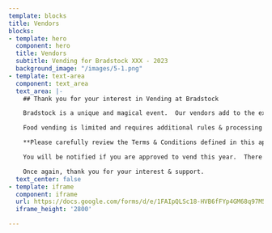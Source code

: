 ```yaml
---
template: blocks
title: Vendors
blocks:
- template: hero
  component: hero
  title: Vendors
  subtitle: Vending for Bradstock XXX - 2023
  background_image: "/images/5-1.png"
- template: text-area
  component: text_area
  text_area: |-
    ## Thank you for your interest in Vending at Bradstock

    Bradstock is a unique and magical event.  Our vendors add to the experience!  This is why we look to support local artisans, crafters and small businesses by offering a limited number of vending spots. We vet vendors so we have a diverse variety of wares & services.

    Food vending is limited and requires additional rules & processing with state & local organizations.  If you are interested in food vending, you can apply here,  but your application will be managed separately and have food specific terms  & conditions.

    **Please carefully review the Terms & Conditions defined in this application.**

    You will be notified if you are approved to vend this year.  There is a small vending fee that will be charged for each vending spot, this is in addition to festival tickets which are required for all to enter Bradstock.

    Once again, thank you for your interest & support.
  text_center: false
- template: iframe
  component: iframe
  url: https://docs.google.com/forms/d/e/1FAIpQLSc18-HVB6fFYp4GM68q97M5TfxxBLvhBBx2k533gb6jxxu70w/viewform?embedded=true
  iframe_height: '2800'

---
```

